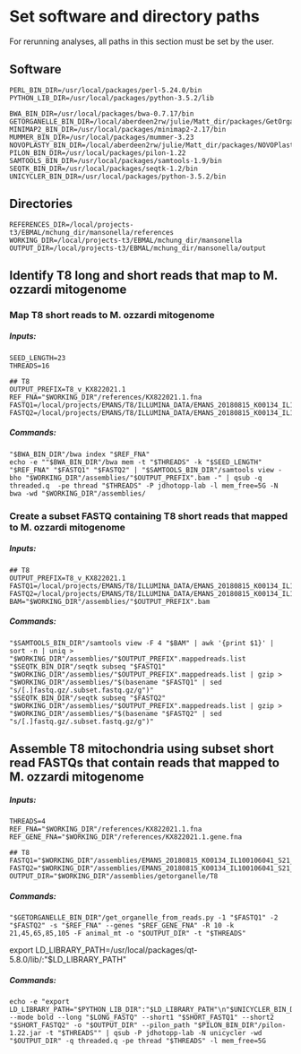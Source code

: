 # Set software and directory paths

For rerunning analyses, all paths in this section must be set by the user.

## Software

```{bash, eval = F}
PERL_BIN_DIR=/usr/local/packages/perl-5.24.0/bin
PYTHON_LIB_DIR=/usr/local/packages/python-3.5.2/lib

BWA_BIN_DIR=/usr/local/packages/bwa-0.7.17/bin
GETORGANELLE_BIN_DIR=/local/aberdeen2rw/julie/Matt_dir/packages/GetOrganelle_v1.6.2e
MINIMAP2_BIN_DIR=/usr/local/packages/minimap2-2.17/bin
MUMMER_BIN_DIR=/usr/local/packages/mummer-3.23
NOVOPLASTY_BIN_DIR=/local/aberdeen2rw/julie/Matt_dir/packages/NOVOPlasty_v3.8.1
PILON_BIN_DIR=/usr/local/packages/pilon-1.22
SAMTOOLS_BIN_DIR=/usr/local/packages/samtools-1.9/bin
SEQTK_BIN_DIR=/usr/local/packages/seqtk-1.2/bin
UNICYCLER_BIN_DIR=/usr/local/packages/python-3.5.2/bin
```

## Directories

```{bash, eval = F}
REFERENCES_DIR=/local/projects-t3/EBMAL/mchung_dir/mansonella/references
WORKING_DIR=/local/projects-t3/EBMAL/mchung_dir/mansonella
OUTPUT_DIR=/local/projects-t3/EBMAL/mchung_dir/mansonella/output
```

## Identify T8 long and short reads that map to M. ozzardi mitogenome

### Map T8 short reads to M. ozzardi mitogenome

##### Inputs:
```{bash, eval = F}
SEED_LENGTH=23
THREADS=16

## T8
OUTPUT_PREFIX=T8_v_KX822021.1
REF_FNA="$WORKING_DIR"/references/KX822021.1.fna
FASTQ1=/local/projects/EMANS/T8/ILLUMINA_DATA/EMANS_20180815_K00134_IL100106041_S21_L005_R1_trimmed.fastq.gz
FASTQ2=/local/projects/EMANS/T8/ILLUMINA_DATA/EMANS_20180815_K00134_IL100106041_S21_L005_R2_trimmed.fastq.gz
```

##### Commands:
```{bash, eval = F}
"$BWA_BIN_DIR"/bwa index "$REF_FNA"
echo -e ""$BWA_BIN_DIR"/bwa mem -t "$THREADS" -k "$SEED_LENGTH" "$REF_FNA" "$FASTQ1" "$FASTQ2" | "$SAMTOOLS_BIN_DIR"/samtools view -bho "$WORKING_DIR"/assemblies/"$OUTPUT_PREFIX".bam -" | qsub -q threaded.q  -pe thread "$THREADS" -P jdhotopp-lab -l mem_free=5G -N bwa -wd "$WORKING_DIR"/assemblies/
```
### Create a subset FASTQ containing T8 short reads that mapped to M. ozzardi mitogenome

##### Inputs:
```{bash, eval = F}
## T8
OUTPUT_PREFIX=T8_v_KX822021.1
FASTQ1=/local/projects/EMANS/T8/ILLUMINA_DATA/EMANS_20180815_K00134_IL100106041_S21_L005_R1_trimmed.fastq.gz
FASTQ2=/local/projects/EMANS/T8/ILLUMINA_DATA/EMANS_20180815_K00134_IL100106041_S21_L005_R2_trimmed.fastq.gz
BAM="$WORKING_DIR"/assemblies/"$OUTPUT_PREFIX".bam
```

##### Commands:
```{bash, eval = F}
"$SAMTOOLS_BIN_DIR"/samtools view -F 4 "$BAM" | awk '{print $1}' | sort -n | uniq > "$WORKING_DIR"/assemblies/"$OUTPUT_PREFIX".mappedreads.list
"$SEQTK_BIN_DIR"/seqtk subseq "$FASTQ1" "$WORKING_DIR"/assemblies/"$OUTPUT_PREFIX".mappedreads.list | gzip > "$WORKING_DIR"/assemblies/"$(basename "$FASTQ1" | sed "s/[.]fastq.gz/.subset.fastq.gz/g")"
"$SEQTK_BIN_DIR"/seqtk subseq "$FASTQ2" "$WORKING_DIR"/assemblies/"$OUTPUT_PREFIX".mappedreads.list | gzip > "$WORKING_DIR"/assemblies/"$(basename "$FASTQ2" | sed "s/[.]fastq.gz/.subset.fastq.gz/g")"
```


## Assemble T8 mitochondria using subset short read FASTQs that contain reads that mapped to M. ozzardi mitogenome

##### Inputs:
```{bash, eval = F}
THREADS=4
REF_FNA="$WORKING_DIR"/references/KX822021.1.fna
REF_GENE_FNA="$WORKING_DIR"/references/KX822021.1.gene.fna

## T8
FASTQ1="$WORKING_DIR"/assemblies/EMANS_20180815_K00134_IL100106041_S21_L005_R1_trimmed.subset.fastq.gz
FASTQ2="$WORKING_DIR"/assemblies/EMANS_20180815_K00134_IL100106041_S21_L005_R2_trimmed.subset.fastq.gz
OUTPUT_DIR="$WORKING_DIR"/assemblies/getorganelle/T8
```

##### Commands:
```{bash, eval = F}
"$GETORGANELLE_BIN_DIR"/get_organelle_from_reads.py -1 "$FASTQ1" -2 "$FASTQ2" -s "$REF_FNA" --genes "$REF_GENE_FNA" -R 10 -k 21,45,65,85,105 -F animal_mt -o "$OUTPUT_DIR" -t "$THREADS"
```




export LD_LIBRARY_PATH=/usr/local/packages/qt-5.8.0/lib/:"$LD_LIBRARY_PATH"


##### Commands:
```{bash, eval = F}
echo -e "export LD_LIBRARY_PATH="$PYTHON_LIB_DIR":"$LD_LIBRARY_PATH"\n"$UNICYCLER_BIN_DIR"/unicycler --mode bold --long "$LONG_FASTQ" --short1 "$SHORT_FASTQ1" --short2 "$SHORT_FASTQ2" -o "$OUTPUT_DIR" --pilon_path "$PILON_BIN_DIR"/pilon-1.22.jar -t "$THREADS"" | qsub -P jdhotopp-lab -N unicycler -wd "$OUTPUT_DIR" -q threaded.q -pe thread "$THREADS" -l mem_free=5G
```